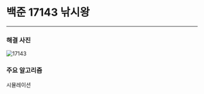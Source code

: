# 백준 17143 낚시왕 
---

### 해결 사진

![17143](https://user-images.githubusercontent.com/69099083/95322073-eb61a280-08d6-11eb-8e52-2e6d5338e3d6.png)

### 주요 알고리즘

시뮬레이션
